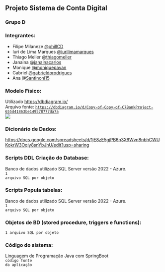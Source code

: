 ## Projeto Sistema de Conta Digital

### Grupo D

### Integrantes:
- Filipe Milaneze [@phillCD](https://github.com/phillCD)
- Iuri de Lima Marques [@iurilimamarques](https://github.com/iurilimamarques)
- Thiago Meller [@thiagomeller](https://github.com/thiagomeller)
- Janaina [@janainacarlos](https://github.com/janainacarlos)
- Monique [@moniquepavan](https://github.com/moniquepavan)
- Gabriel [@gabrieldorodrigues](https://github.com/gabrieldorodrigues)
- Ana [@Santinoni15](https://github.com/Santinoni15)

### Modelo Físico:
Utilizado https://dbdiagram.io/<br>
Arquivo fonte: <code>https://dbdiagram.io/d/Copy-of-Copy-of-C7BankProject-655d41863be149578777da7a</code><br>
<img src="https://github.com/thiagomeller/projeto_final_bd2_conta_digital/assets/42391994/8bfc40f1-8849-420d-ae70-2c25f4084348" />

### Dicionário de Dados:
https://docs.google.com/spreadsheets/d/1jE8zE5gjPB6n3X6Wvn8nbhCWUKokrW3Oqiy8snYbJhU/edit?usp=sharing

### Scripts DDL Criação do Database:
Banco de dados utilizado SQL Server versão 2022 - Azure.<br>
<code>1 arquivo SQL por objeto</code>

### Scripts Popula tabelas:
Banco de dados utilizado SQL Server versão 2022 - Azure.<br>
<code>1 arquivo SQL por objeto</code>

### Objetos de BD (stored procedure, triggers e functions):
<code>1 arquivo SQL por objeto</code>
  
### Código do sistema:
Linguagem de Programação Java com SpringBoot<br>
<code>código fonte da aplicação</code>
